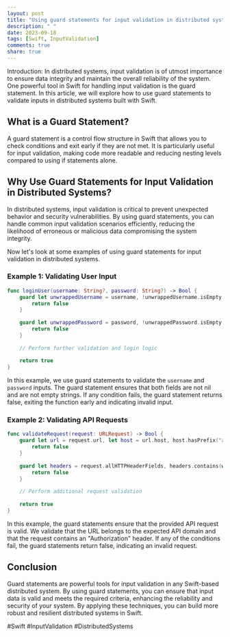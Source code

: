 ```yaml
---
layout: post
title: "Using guard statements for input validation in distributed systems in Swift"
description: " "
date: 2023-09-18
tags: [Swift, InputValidation]
comments: true
share: true
---
```


Introduction:
In distributed systems, input validation is of utmost importance to ensure data integrity and maintain the overall reliability of the system. One powerful tool in Swift for handling input validation is the guard statement. In this article, we will explore how to use guard statements to validate inputs in distributed systems built with Swift.

## What is a Guard Statement?
A guard statement is a control flow structure in Swift that allows you to check conditions and exit early if they are not met. It is particularly useful for input validation, making code more readable and reducing nesting levels compared to using if statements alone.

## Why Use Guard Statements for Input Validation in Distributed Systems?
In distributed systems, input validation is critical to prevent unexpected behavior and security vulnerabilities. By using guard statements, you can handle common input validation scenarios efficiently, reducing the likelihood of erroneous or malicious data compromising the system integrity.

Now let's look at some examples of using guard statements for input validation in distributed systems.

### Example 1: Validating User Input
```swift
func loginUser(username: String?, password: String?) -> Bool {
    guard let unwrappedUsername = username, !unwrappedUsername.isEmpty else {
        return false
    }
    
    guard let unwrappedPassword = password, !unwrappedPassword.isEmpty else {
        return false
    }
    
    // Perform further validation and login logic
    
    return true
}
```

In this example, we use guard statements to validate the `username` and `password` inputs. The guard statement ensures that both fields are not nil and are not empty strings. If any condition fails, the guard statement returns false, exiting the function early and indicating invalid input.

### Example 2: Validating API Requests
```swift
func validateRequest(request: URLRequest) -> Bool {
    guard let url = request.url, let host = url.host, host.hasPrefix("api.example.com") else {
        return false
    }
    
    guard let headers = request.allHTTPHeaderFields, headers.contains(where: { $0.key == "Authorization" }) else {
        return false
    }
    
    // Perform additional request validation
    
    return true
}
```

In this example, the guard statements ensure that the provided API request is valid. We validate that the URL belongs to the expected API domain and that the request contains an "Authorization" header. If any of the conditions fail, the guard statements return false, indicating an invalid request.

## Conclusion
Guard statements are powerful tools for input validation in any Swift-based distributed system. By using guard statements, you can ensure that input data is valid and meets the required criteria, enhancing the reliability and security of your system. By applying these techniques, you can build more robust and resilient distributed systems in Swift.

#Swift #InputValidation #DistributedSystems